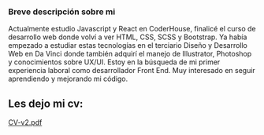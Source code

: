 ### Breve descripción sobre mi
Actualmente estudio Javascript y React en CoderHouse, finalicé el curso de desarrollo web donde volví a ver HTML, CSS, SCSS y Bootstrap.
Ya había empezado a estudiar estas tecnologías en el terciario Diseño y Desarrollo Web en Da Vinci donde también adquirí el manejo de Illustrator, Photoshop y conocimientos sobre UX/UI.
Estoy en la búsqueda de mi primer experiencia laboral como desarrollador Front End. Muy interesado en seguir aprendiendo y mejorando mi código.

<h2>Les dejo mi cv:</h2>


[CV-v2.pdf](https://github.com/nicoprten/nicoprten/files/7308504/CV-v2.pdf)



<!--
**nicoprten/nicoprten** is a ✨ _special_ ✨ repository because its `README.md` (this file) appears on your GitHub profile.

Here are some ideas to get you started:

- 🔭 I’m currently working on ...
- 🌱 I’m currently learning ...
- 👯 I’m looking to collaborate on ...
- 🤔 I’m looking for help with ...
- 💬 Ask me about ...
- 📫 How to reach me: ...
- 😄 Pronouns: ...
- ⚡ Fun fact: ...
-->
